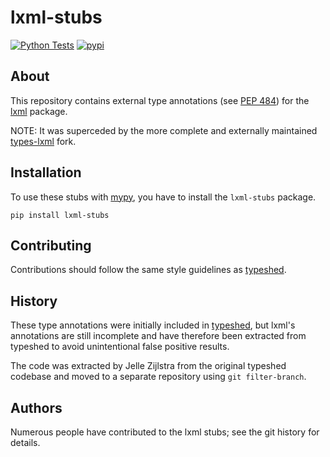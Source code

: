 # lxml-stubs
<!-- start-no-pypi -->
[![Python Tests](https://github.com/lxml/lxml-stubs/workflows/Python%20Tests/badge.svg)](https://github.com/lxml/lxml-stubs/actions?query=workflow%3A%22Python+Tests%22)
[![pypi](https://img.shields.io/pypi/v/lxml-stubs.svg)](https://pypi.python.org/pypi/lxml-stubs/)
<!-- end-no-pypi -->

## About
This repository contains external type annotations (see
[PEP 484](https://www.python.org/dev/peps/pep-0484/)) for the
[lxml](http://lxml.de/) package.

NOTE: It was superceded by the more complete and externally maintained
[types-lxml](https://github.com/abelcheung/types-lxml) fork.


## Installation
To use these stubs with [mypy](https://github.com/python/mypy), you have to
install the `lxml-stubs` package.

    pip install lxml-stubs


## Contributing
Contributions should follow the same style guidelines as
[typeshed](https://github.com/python/typeshed/blob/master/CONTRIBUTING.md).


## History
These type annotations were initially included in
[typeshed](https://www.github.com/python/typeshed), but lxml's annotations
are still incomplete and have therefore been extracted from typeshed to
avoid unintentional false positive results.

The code was extracted by Jelle Zijlstra from the original typeshed codebase
and moved to a separate repository using `git filter-branch`.


## Authors
Numerous people have contributed to the lxml stubs; see the git history for
details.
